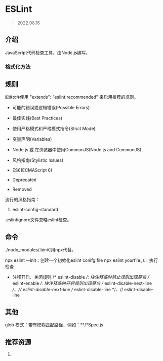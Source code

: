 # ESLint
> 2022.08.16

## 介绍
JavaScript代码检查工具，由Node.js编写。

### 格式化方法

##  规则
`配置文件`使用 "extends": "eslint:recommended" 来启用推荐的规则。

* 可能的错误或逻辑错误(Possible Errors)

* 最佳实践(Best Practices)

* 使用严格模式和严格模式指令(Strict Mode)

* 变量声明(Variables)

* Node.js 或 在浏览器中使用CommonJS(Node.js and CommonJS)

* 风格指南(Stylistic Issues)

* ES6(ECMAScript 6)

* Deprecated

* Removed

流行的风格指南：
1. eslint-config-standard

.eslintignore文件忽略eslint检查。

## 命令
./node_modules/.bin可用npx代替。

npx eslint --init：创建一个初始化eslint conifg file
npx eslint yourfile.js：执行检查

* 注释开启、关闭规则
/* eslint-disable */: 块注释临时禁止规则出现警告
/* eslint-enable */: 块注释临时开启规则出现警告
/* eslint-disable-next-line */、// eslint-disable-next-line
/* eslint-disable-line */、// eslint-disable-line

## 其他
glob 模式：带有模糊匹配路径，例如：**/*Spec.js

## 推荐资源
1. []()